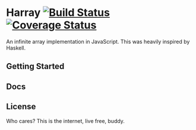 # Harray [![Build Status](https://travis-ci.org/lucasfcosta/harray.svg?branch=master)](https://travis-ci.org/lucasfcosta/harray) [![Coverage Status](https://coveralls.io/repos/github/lucasfcosta/harray/badge.svg?branch=master)](https://coveralls.io/github/lucasfcosta/harray?branch=master)

An infinite array implementation in JavaScript. This was heavily inspired by Haskell.

## Getting Started

## Docs

## License

Who cares? This is the internet, live free, buddy.
